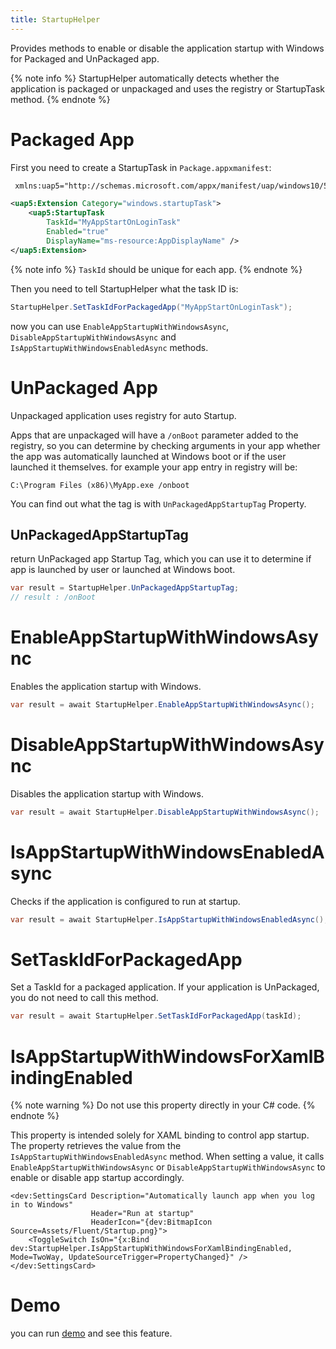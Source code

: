 ```yaml
---
title: StartupHelper
---
```


Provides methods to enable or disable the application startup with Windows for Packaged and UnPackaged app.

{% note info %}
StartupHelper automatically detects whether the application is packaged or unpackaged and uses the registry or StartupTask method.
{% endnote %}

# Packaged App
First you need to create a StartupTask in `Package.appxmanifest`:

```xml
 xmlns:uap5="http://schemas.microsoft.com/appx/manifest/uap/windows10/5"

<uap5:Extension Category="windows.startupTask">
    <uap5:StartupTask
        TaskId="MyAppStartOnLoginTask"
        Enabled="true"
        DisplayName="ms-resource:AppDisplayName" />
</uap5:Extension>
```
{% note info %}
`TaskId` should be unique for each app.
{% endnote %}

Then you need to tell StartupHelper what the task ID is:
```cs
StartupHelper.SetTaskIdForPackagedApp("MyAppStartOnLoginTask");
```

now you can use `EnableAppStartupWithWindowsAsync`, `DisableAppStartupWithWindowsAsync` and `IsAppStartupWithWindowsEnabledAsync` methods.

# UnPackaged App
Unpackaged application uses registry for auto Startup.

Apps that are unpackaged will have a `/onBoot` parameter added to the registry, so you can determine by checking arguments in your app whether the app was automatically launched at Windows boot or if the user launched it themselves.
for example your app entry in registry will be:

`C:\Program Files (x86)\MyApp.exe /onboot`

You can find out what the tag is with `UnPackagedAppStartupTag` Property.

## UnPackagedAppStartupTag
return UnPackaged app Startup Tag, which you can use it to determine if app is launched by user or launched at Windows boot.

```cs
var result = StartupHelper.UnPackagedAppStartupTag;
// result : /onBoot
```

# EnableAppStartupWithWindowsAsync
Enables the application startup with Windows.

```cs
var result = await StartupHelper.EnableAppStartupWithWindowsAsync();
```

# DisableAppStartupWithWindowsAsync
Disables the application startup with Windows.

```cs
var result = await StartupHelper.DisableAppStartupWithWindowsAsync();
```

# IsAppStartupWithWindowsEnabledAsync
Checks if the application is configured to run at startup.

```cs
var result = await StartupHelper.IsAppStartupWithWindowsEnabledAsync();
```

# SetTaskIdForPackagedApp
Set a TaskId for a packaged application.
If your application is UnPackaged, you do not need to call this method.

```cs
var result = await StartupHelper.SetTaskIdForPackagedApp(taskId);
```

# IsAppStartupWithWindowsForXamlBindingEnabled

{% note warning %}
Do not use this property directly in your C# code.
{% endnote %}

This property is intended solely for XAML binding to control app startup. 
The property retrieves the value from the `IsAppStartupWithWindowsEnabledAsync` method.
When setting a value, it calls `EnableAppStartupWithWindowsAsync` or `DisableAppStartupWithWindowsAsync` to enable or disable app startup accordingly.

```XAML
<dev:SettingsCard Description="Automatically launch app when you log in to Windows"
                  Header="Run at startup"
                  HeaderIcon="{dev:BitmapIcon Source=Assets/Fluent/Startup.png}">
    <ToggleSwitch IsOn="{x:Bind dev:StartupHelper.IsAppStartupWithWindowsForXamlBindingEnabled, Mode=TwoWay, UpdateSourceTrigger=PropertyChanged}" />
</dev:SettingsCard>
```

# Demo
you can run [demo](https://github.com/Ghost1372/DevWinUI) and see this feature.
